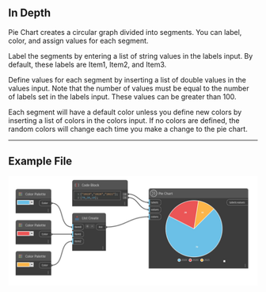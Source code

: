 ## In Depth

Pie Chart creates a circular graph divided into segments. You can label, color, and assign values for each segment.

Label the segments by entering a list of string values in the labels input. By default, these labels are Item1, Item2, and Item3.

Define values for each segment by inserting a list of double values in the values input. Note that the number of values must be equal to the number of labels set in the labels input. These values can be greater than 100.

Each segment will have a default color unless you define new colors by inserting a list of colors in the colors input. If no colors are defined, the random colors will change each time you make a change to the pie chart.
___
## Example File

![Pie Chart](./CoreNodeModelsWpf.Charts.PieChartNodeModel_img.jpg)

